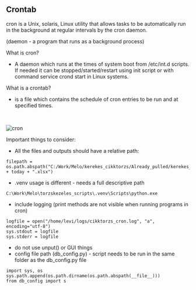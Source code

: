 <h2>Crontab</h2>

cron is a Unix, solaris, Linux utility that allows tasks to be automatically run in the background at regular intervals by the cron daemon.

(daemon - a program that runs as a background process)

What is cron?
- A daemon which runs at the times of system boot from /etc/int.d scripts. If needed it can be stopped/started/restart using init script or with command service crond start in Linux systems.

What is a crontab?
- is a file which contains the schedule of cron entries to be run and at specified times.
<br>

![cron](img/cron.png)


Important things to consider:
- All the files and outputs should have a relative path:
```
filepath = os.path.abspath("C:/Work/Melo/kerekes_cikktorzs/Already_pulled/kerekes_cikktorzs" + today + ".xlsx")
```
- .venv usage is different - needs a full descriptive path
```
C:\Work\Melo\torzskezeles_scripts\.venv\Scripts\python.exe
```
- include logging (print methods are not visible when running programs in cron)
```
logfile = open("/home/levi/logs/cikktorzs_cron.log", "a", encoding="utf-8")
sys.stdout = logfile
sys.stderr = logfile
```
- do not use unput() or GUI things
- config file path (db_config.py) - script needs to be run in the same folder as the db_config.py file 
```
import sys, os
sys.path.append(os.path.dirname(os.path.abspath(__file__)))
from db_config import s
```
